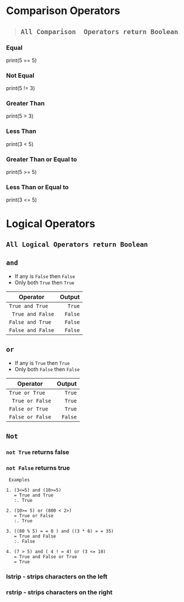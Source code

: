 # Comparison Operators

> ## `All Comparison  Operators return Boolean`

### Equal

print(5 == 5)

### Not Equal

print(5 != 3)

### Greater Than

print(5 > 3)

### Less Than

print(3 < 5)

### Greater Than or Equal to

print(5 >= 5)

### Less Than or Equal to

print(3 <= 5)

# Logical Operators

## `All Logical Operators return Boolean`

## `and`

- If any is `False` then `False`
- Only both `True` then `True`

| Operator          |  Output |
| ----------------- | ------: |
| `True and True`   |  `True` |
| ` True and False` | `False` |
| `False and True`  | `False` |
| `False and False` | `False` |

## `or`

- If any is `True` then `True`
- Only both `False` then `False`

| Operator         |  Output |
| ---------------- | ------: |
| `True or True`   |  `True` |
| ` True or False` |  `True` |
| `False or True`  |  `True` |
| `False or False` | `False` |

## `Not`

### `not True` returns false

### `not False` returns true

```
 Examples

1. (3<=5) and (10>=5)
   = True and True
   :. True

2. (10>= 5) or (800 < 2>)
   = True or False
   :. True

3. ((80 % 5) = = 0 ) and ((3 * 6) = = 35)
   = True and False
   :. False

4. (7 > 5) and ( 4 ! = 4) or (3 <= 10)
   = True and False or True
   = True

```

### lstrip - strips characters on the left

### rstrip - strips characters on the right
